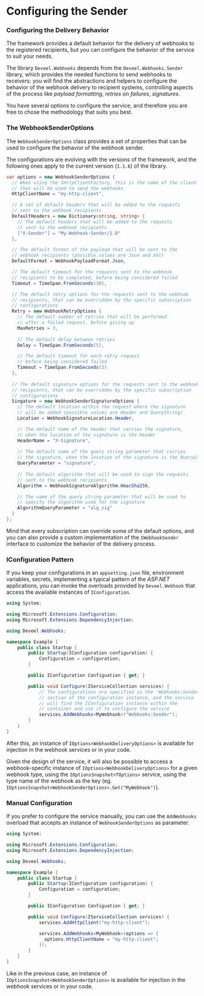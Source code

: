 # Configuring the Sender

### Configuring the Delivery Behavior

The framework provides a default behavior for the delivery of webhooks to the registered recipients, but you can configure the behavior of the service to suit your needs.

The library `Deveel.Webhooks` depends from the `Deveel.Webhooks.Sender` library, which provides the needed functions to send webhooks to receivers: you will find the abstractions and helpers to configure the behavior of the webhook delivery to recipient systems, controlling aspects of the process like _payload formatting_, _retries on failures_, _signatures_.

You have several options to configure the service, and therefore you are free to chose the methodology that suits you best.

### The WebhookSenderOptions

The `WebhookSenderOptions` class provides a set of properties that can be used to configure the behavior of the webhook sender.

The configurations are evolving with the versions of the framework, and the following ones apply to the current version (`1.1.6`) of the library.

```csharp
var options = new WebhookSenderOptions {
  // When using the IHttpClientFactory, this is the name of the client
  // that will be used to send the webhooks
  HttpClientName = "my-http-client",

  // A set of default headers that will be added to the requests
  // sent to the webhook recipients
  DefaultHeaders = new Dictionary<string, string> {
	// The default headers that will be added to the requests
	// sent to the webhook recipients
	["X-Sender"] = "My-Webhook-Sender/1.0"
  },

  // The default format of the payload that will be sent to the
  // webhook recipients (possible values are Json and Xml)
  DefaultFormat = WebhookPayloadFormat.Json,

  // The default timeout for the requests sent to the webhook
  // recipients to be completed, before being considered failed
  Timeout = TimeSpan.FromSeconds(30),

  // The default retry options for the requests sent to the webhook
  // recipients, that can be overridden by the specific subscription
  // configurations
  Retry = new WebhookRetryOptions {
    // The default number of retries that will be performed
    // after a failed request, before giving up
    MaxRetries = 3,
    
    // The default delay between retries
    Delay = TimeSpan.FromSeconds(5),

    // The default timeout for each retry request
    // before being considered failed
    Timeout = TimeSpan.FromSeconds(3)
  },
  
  // The default signature options for the requests sent to the webhook
  // recipients, that can be overridden by the specific subscription
  // configurations
  Singature = new WebhookSenderSignatureOptions {
    // The default location within the request where the signature
    // will be added (possible values are Header and QueryString)
    Location = WebhookSignatureLocation.Header,

    // The default name of the header that carries the signature,
    // when the location of the signature is the Header
    HeaderName = "X-Signature",
    
    // The default name of the query string parameter that carries
    // the signature, when the location of the signature is the QueryString
    QueryParameter = "signature",
    
    // The default algorithm that will be used to sign the requests
    // sent to the webhook recipients
    Algorithm = WebhookSignatureAlgorithm.HmacSha256,

    // The name of the query string parameter that will be used to
    // specify the algorithm used for the signature
    AlgorithmQueryParameter = "alg_sig"
  }
};

```

Mind that every subscription can override some of the default options, and you can also provide a custom implementation of the `IWebhookSender` interface to customize the behavior of the delivery process.

### IConfiguration Pattern

If you keep your configurations in an `appsetting.json` file, environment variables, secrets, implementing a typical pattern of the _ASP.NET_ applications, you can invoke the overloads provided by `Deveel.Webhook` that access the available instances of `IConfiguration`.

```csharp
using System;

using Microsoft.Extensions.Configuration;
using Microsoft.Extensions.DependencyInjection;

using Deveel.Webhooks;

namespace Example {
    public class Startup {
        public Startup(IConfiguration configuration) {
            Configuration = configuration;
        }

        public IConfiguration Configuation { get; }

        public void Configure(IServiceCollection services) {
            // The configurations are specified in the 'Webhooks:Sender'
            // section of the configuration instance, and the service
            // will find the IConfiguration instance within the
            // container and use it to configure the service
            services.AddWebhooks<MyWebhook>("Webhooks:Sender");
        }
    }
}
```

After this, an instance of `IOptions<WebhookDeliveryOptions>` is available for injection in the webhook services or in your code.

Given the design of the service, it will also be possible to access a webhook-specific instance of `IOptions<WebhookDeliveryOptions>` for a given webhook type, using the `IOptionsSnapshot<TOptions>` service, using the type name of the webhook as the key (eg. `IOptionsSnapshot<WebhookSenderOptions>.Get("MyWebhook")`).

### Manual Configuration

If you prefer to configure the service manually, you can use the `AddWebhooks` overload that accepts an instance of `WebhookSenderOptions` as parameter.

```csharp
using System;

using Microsoft.Extensions.Configuration;
using Microsoft.Extensions.DependencyInjection;

using Deveel.Webhooks;

namespace Example {
    public class Startup {
        public Startup(IConfiguration configuration) {
            Configuration = configuration;
        }

        public IConfiguration Configuation { get; }

        public void Configure(IServiceCollection services) {
            services.AddHttpClient("my-http-client");

            services.AddWebhooks<MyWebhook>(options => {
              options.HttpClientName = "my-http-client";
            });
        }
    }
}
```

Like in the previous case, an instance of `IOptionsSnapshot<WebhookSenderOptions>` is available for injection in the webhook services or in your code.
